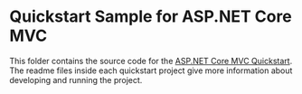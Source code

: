 # Quickstart Sample for ASP.NET Core MVC

This folder contains the source code for the [ASP.NET Core MVC Quickstart](https://auth0.com/docs/quickstart/webapp/aspnet-core-beta). The readme files inside each quickstart project give more information about developing and running the project.
